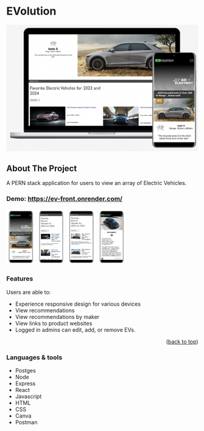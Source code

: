# EVolution

<div>

<!-- <img width=50% alt="sample" src="/client/src/images/Mock-sample.png"> -->

![img](./client/src/images/Mock-sample%20Medium.png)

</div>

## About The Project

A PERN stack application for users to view an array of Electric Vehicles.

### Demo: https://ev-front.onrender.com/

<div>
<img width=15% alt="sample" src="/client/src/images/M1-mockMedium.png">
<img width=15% alt="sample" src="/client/src/images/M2-mockMedium.png">
<img width=15% alt="sample" src="/client/src/images/M3-mockMedium.png">
<img width=15% alt="sample" src="/client/src/images/M4-mockMedium.png">
</div>

### Features

Users are able to:

- Experience responsive design for various devices
- View recommendations
- View recommendations by maker
- View links to product websites
- Logged in admins can edit, add, or remove EVs.

<p align="right">(<a href="#readme-top">back to top</a>)</p>

### Languages & tools

- Postges
- Node
- Express
- React
- Javascript
- HTML
- CSS
- Canva
- Postman
